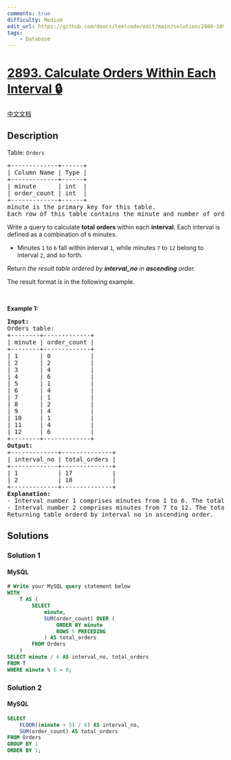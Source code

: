 ```yaml
---
comments: true
difficulty: Medium
edit_url: https://github.com/doocs/leetcode/edit/main/solution/2800-2899/2893.Calculate%20Orders%20Within%20Each%20Interval/README_EN.md
tags:
    - Database
---
```


<!-- problem:start -->

# [2893. Calculate Orders Within Each Interval 🔒](https://leetcode.com/problems/calculate-orders-within-each-interval)

[中文文档](/solution/2800-2899/2893.Calculate%20Orders%20Within%20Each%20Interval/README.md)

## Description

<!-- description:start -->

<p>Table: <code><font face="monospace">Orders</font></code></p>

<pre>
+-------------+------+ 
| Column Name | Type | 
+-------------+------+ 
| minute      | int  | 
| order_count | int  |
+-------------+------+
minute is the primary key for this table.
Each row of this table contains the minute and number of orders received during that specific minute. The total number of rows will be a multiple of 6.
</pre>

<p>Write a query to calculate <strong>total</strong> <strong>orders</strong><b> </b>within each <strong>interval</strong>. Each interval is defined as a combination of <code>6</code> minutes.</p>

<ul>
	<li>Minutes <code>1</code> to <code>6</code> fall within interval <code>1</code>, while minutes <code>7</code> to <code>12</code> belong to interval <code>2</code>, and so forth.</li>
</ul>

<p>Return<em> the result table ordered by <strong>interval_no</strong> in <strong>ascending</strong> order.</em></p>

<p>The result format is in the following example.</p>

<p>&nbsp;</p>
<p><strong class="example">Example 1:</strong></p>

<pre>
<strong>Input:</strong> 
Orders table:
+--------+-------------+
| minute | order_count | 
+--------+-------------+
| 1      | 0           |
| 2      | 2           | 
| 3      | 4           | 
| 4      | 6           | 
| 5      | 1           | 
| 6      | 4           | 
| 7      | 1           | 
| 8      | 2           | 
| 9      | 4           | 
| 10     | 1           | 
| 11     | 4           | 
| 12     | 6           | 
+--------+-------------+
<strong>Output:</strong> 
+-------------+--------------+
| interval_no | total_orders | 
+-------------+--------------+
| 1           | 17           | 
| 2           | 18           |    
+-------------+--------------+
<strong>Explanation:</strong> 
- Interval number 1 comprises minutes from 1 to 6. The total orders in these six minutes are (0 + 2 + 4 + 6 + 1 + 4) = 17.
- Interval number 2 comprises minutes from 7 to 12. The total orders in these six minutes are (1 + 2 + 4 + 1 + 4 + 6) = 18.
Returning table orderd by interval_no in ascending order.</pre>

<!-- description:end -->

## Solutions

<!-- solution:start -->

### Solution 1

<!-- tabs:start -->

#### MySQL

```sql
# Write your MySQL query statement below
WITH
    T AS (
        SELECT
            minute,
            SUM(order_count) OVER (
                ORDER BY minute
                ROWS 5 PRECEDING
            ) AS total_orders
        FROM Orders
    )
SELECT minute / 6 AS interval_no, total_orders
FROM T
WHERE minute % 6 = 0;
```

<!-- tabs:end -->

<!-- solution:end -->

<!-- solution:start -->

### Solution 2

<!-- tabs:start -->

#### MySQL

```sql
SELECT
    FLOOR((minute + 5) / 6) AS interval_no,
    SUM(order_count) AS total_orders
FROM Orders
GROUP BY 1
ORDER BY 1;
```

<!-- tabs:end -->

<!-- solution:end -->

<!-- problem:end -->
